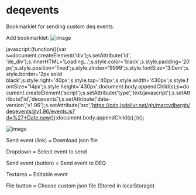 # deqevents
Bookmarklet for sending custom deq events.


Add bookmarklet:
![image](https://user-images.githubusercontent.com/40234569/199436000-dbc51e43-1fef-443f-ae5f-4a92880edd52.png)

javascript:(function(){var s=document.createElement('div');s.setAttribute('id', 'de_div');s.innerHTML='Loading...';s.style.color='black';s.style.padding='20px';s.style.position='fixed';s.style.zIndex='9999';s.style.fontSize='3.0em';s.style.border='2px solid black';s.style.right='40px';s.style.top='40px';s.style.width='430px';s.style.fontSize='14px';s.style.height='430px';document.body.appendChild(s);s=document.createElement('script');s.setAttribute('type','text/javascript');s.setAttribute('id','deqevents');s.setAttribute('data-version','v1.96');s.setAttribute('src','https://cdn.jsdelivr.net/gh/marcvdbergh/deqevents@v1.96/events.js?d=%27+Date.now());document.body.appendChild(s);})();

![image](https://user-images.githubusercontent.com/40234569/199434056-a4beffef-3acc-4e01-b513-d98e9cdeb557.png)

Send event (link) = Download json file

Dropdown = Select event to send

Send event (button) = Send event to DEQ

Textarea = Editable event

File button = Choose custom json file (Stored in localStorage)
